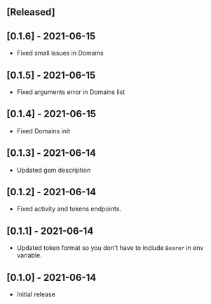## [Released]

## [0.1.6] - 2021-06-15

- Fixed small issues in Domains

## [0.1.5] - 2021-06-15

- Fixed arguments error in Domains list

## [0.1.4] - 2021-06-15

- Fixed Domains init

## [0.1.3] - 2021-06-14

- Updated gem description

## [0.1.2] - 2021-06-14

- Fixed activity and tokens endpoints.

## [0.1.1] - 2021-06-14

- Updated token format so you don't have to include `Bearer` in env variable.

## [0.1.0] - 2021-06-14

- Initial release
